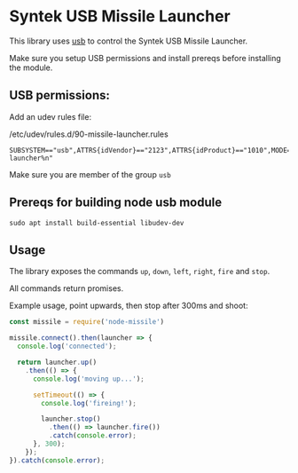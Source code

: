 # Syntek USB Missile Launcher

This library uses [usb](https://www.npmjs.com/package/usb) to control the Syntek USB Missile Launcher.

Make sure you setup USB permissions and install prereqs before installing the module.

USB permissions:
----------------

Add an udev rules file:

/etc/udev/rules.d/90-missile-launcher.rules

```
SUBSYSTEM=="usb",ATTRS{idVendor}=="2123",ATTRS{idProduct}=="1010",MODE="0660",GROUP="usb",SYMLINK+="missile-launcher%n"
```

Make sure you are member of the group `usb`

Prereqs for building node usb module
------------------------------------

```
sudo apt install build-essential libudev-dev
```

Usage
-----

The library exposes the commands `up`, `down`, `left`, `right`, `fire` and `stop`.

All commands return promises.

Example usage, point upwards, then stop after 300ms and shoot:

```javascript
const missile = require('node-missile')

missile.connect().then(launcher => {
  console.log('connected');

  return launcher.up()
    .then(() => {
      console.log('moving up...');

      setTimeout(() => {
        console.log('fireing!');

        launcher.stop()
          .then(() => launcher.fire())
          .catch(console.error);
      }, 300);
    });
}).catch(console.error);

```

